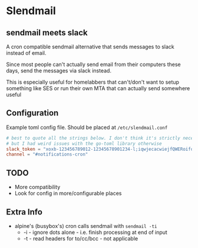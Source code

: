 # Slendmail

## sendmail meets slack

A cron compatible sendmail alternative that sends messages to slack instead of
email.

Since most people can't actually send email from their computers these days,
send the messages via slack instead.

This is especially useful for homelabbers that can't/don't want to setup
something like SES or run their own MTA that can actually send somewhere useful

## Configuration

Example toml config file. Should be placed at `/etc/slendmail.conf`

```toml
# best to quote all the strings below. I don't think it's strictly necessary
# but I had weird issues with the go-toml library otherwise
slack_token = "xoxb-123456789012-12345678901234-l;iqwjecacwiejfQWERoifqjwQWE"
channel = "#notifications-cron"
```

## TODO

* More compatibility
* Look for config in more/configurable places

## Extra Info

* alpine's (busybox's) cron calls sendmail with `sendmail -ti`
  * -i - ignore dots alone - i.e. finish processing at end of input
  * -t - read headers for to/cc/bcc - not applicable
